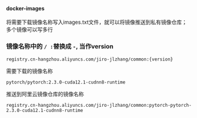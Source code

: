 #### docker-images
将需要下载镜像名称写入images.txt文件，就可以将镜像推送到私有镜像仓库； 多个镜像可以写多行

### 镜像名称中的 ```/ :```替换成 ```-```,  当作version
```
registry.cn-hangzhou.aliyuncs.com/jiro-jlzhang/common:{version}
```

需要下载的镜像名称
```
pytorch/pytorch:2.3.0-cuda12.1-cudnn8-runtime
```

推送到阿里云镜像仓库的镜像名称
```
registry.cn-hangzhou.aliyuncs.com/jiro-jlzhang/common:pytorch-pytorch-2.3.0-cuda12.1-cudnn8-runtime
```
